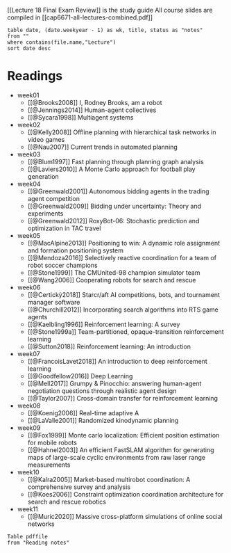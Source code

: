 
[[Lecture 18 Final Exam Review]] is the study guide
All course slides are compiled in [[cap6671-all-lectures-combined.pdf]]

```dataview
table date, (date.weekyear - 1) as wk, title, status as "notes"
from ""
where contains(file.name,"Lecture")
sort date desc
```

# Readings
- week01	
	- [[@Brooks2008]] I, Rodney Brooks, am a robot
	- [[@Jennings2014]] Human-agent collectives
	- [[@Sycara1998]] Multiagent systems
- week02	
	- [[@Kelly2008]] Offline planning with hierarchical task networks in video games
	- [[@Nau2007]] Current trends in automated planning
- week03	
	- [[@Blum1997]] Fast planning through planning graph analysis
	- [[@Laviers2010]] A Monte Carlo approach for football play generation
- week04	
	- [[@Greenwald2001]] Autonomous bidding agents in the trading agent competition
	- [[@Greenwald2009]] Bidding under uncertainty: Theory and experiments
	- [[@Greenwald2012]] RoxyBot-06: Stochastic prediction and optimization in TAC travel
- week05	
	- [[@MacAlpine2013]] Positioning to win: A dynamic role assignment and formation positioning system
	- [[@Mendoza2016]] Selectively reactive coordination for a team of robot soccer champions
	- [[@Stone1999]] The CMUnited-98 champion simulator team
	- [[@Wang2006]] Cooperating robots for search and rescue
- week06	
	- [[@Certickỳ2018]] Starcr/aft AI competitions, bots, and tournament manager software
	- [[@Churchill2012]] Incorporating search algorithms into RTS game agents
	- [[@Kaelbling1996]] Reinforcement learning: A survey
	- [[@Stone1999a]] Team-partitioned, opaque-transition reinforcement learning
	- [[@Sutton2018]] Reinforcement learning: An introduction
- week07	
	- [[@FrancoisLavet2018]] An introduction to deep reinforcement learning
	- [[@Goodfellow2016]] Deep Learning
	- [[@Mell2017]] Grumpy & Pinocchio: answering human-agent negotiation questions through realistic agent design
	- [[@Taylor2007]] Cross-domain transfer for reinforcement learning
- week08	
	- [[@Koenig2006]] Real-time adaptive A
	- [[@LaValle2001]] Randomized kinodynamic planning
- week09	
	- [[@Fox1999]] Monte carlo localization: Efficient position estimation for mobile robots
	- [[@Hahnel2003]] An efficient FastSLAM algorithm for generating maps of large-scale cyclic environments from raw laser range measurements
- week10	
	- [[@Kalra2005]] Market-based multirobot coordination: A comprehensive survey and analysis
	- [[@Koes2006]] Constraint optimization coordination architecture for search and rescue robotics
- week11	
	- [[@Muric2020]] Massive cross-platform simulations of online social networks

```dataview
Table pdffile
from "Reading notes"

```

